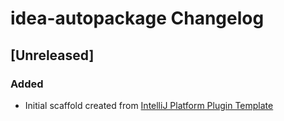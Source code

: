 <!-- Keep a Changelog guide -> https://keepachangelog.com -->

# idea-autopackage Changelog

## [Unreleased]
### Added
- Initial scaffold created from [IntelliJ Platform Plugin Template](https://github.com/JetBrains/intellij-platform-plugin-template)
